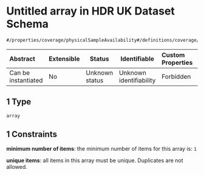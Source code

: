 # Untitled array in HDR UK Dataset Schema

```txt
#/properties/coverage/physicalSampleAvailability#/definitions/coverage/properties/physicalSampleAvailability/anyOf/1
```




| Abstract            | Extensible | Status         | Identifiable            | Custom Properties | Additional Properties | Access Restrictions | Defined In                                                                                         |
| :------------------ | ---------- | -------------- | ----------------------- | :---------------- | --------------------- | ------------------- | -------------------------------------------------------------------------------------------------- |
| Can be instantiated | No         | Unknown status | Unknown identifiability | Forbidden         | Allowed               | none                | [dataset.schema.json\*](../../../schema/dataset/latest/dataset.schema.json "open original schema") |

## 1 Type

`array`

## 1 Constraints

**minimum number of items**: the minimum number of items for this array is: `1`

**unique items**: all items in this array must be unique. Duplicates are not allowed.
